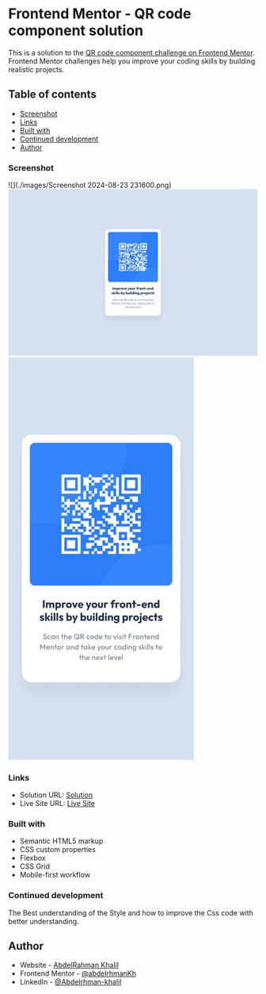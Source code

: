 # Frontend Mentor - QR code component solution

This is a solution to the [QR code component challenge on Frontend Mentor](https://www.frontendmentor.io/challenges/qr-code-component-iux_sIO_H). Frontend Mentor challenges help you improve your coding skills by building realistic projects.

## Table of contents

- [Screenshot](#screenshot)
- [Links](#links)
- [Built with](#built-with)
- [Continued development](#continued-development)
- [Author](#author)

### Screenshot

![](./images/Screenshot 2024-08-23 231600.png)
![](./design/desktop-design.jpg)
![](./design/mobile-design.jpg)

### Links

- Solution URL: [Solution](https://www.frontendmentor.io/solutions/qr-code-component-YkQ2ZlwLAi)
- Live Site URL: [Live Site](https://abdelrhmankh.github.io/qr-code-component-main/)

### Built with

- Semantic HTML5 markup
- CSS custom properties
- Flexbox
- CSS Grid
- Mobile-first workflow

### Continued development

The Best understanding of the Style and how to improve the Css code with better understanding.

## Author

- Website - [AbdelRahman Khalil](https://abdelrhmankh.github.io/abdelrhmankhalil/)
- Frontend Mentor - [@abdelrhmanKh](https://www.frontendmentor.io/profile/abdelrhmanKh)
- LinkedIn - [@Abdelrhman-khalil](https://www.linkedin.com/in/abdelrhman-khalil-ali-9716a0188/)
